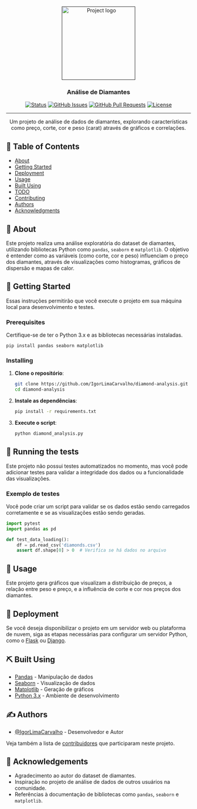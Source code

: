 <p align="center">
  <a href="" rel="noopener">
    <img width=200px height=200px src="https://i.imgur.com/6wj0hh6.jpg" alt="Project logo">
  </a>
</p>

<h3 align="center">Análise de Diamantes</h3>

<div align="center">

[![Status](https://img.shields.io/badge/status-active-success.svg)]()
[![GitHub Issues](https://img.shields.io/github/issues/IgorLimaCarvalho/diamond-analysis.svg)](https://github.com/IgorLimaCarvalho/diamond-analysis/issues)
[![GitHub Pull Requests](https://img.shields.io/github/issues-pr/IgorLimaCarvalho/diamond-analysis.svg)](https://github.com/IgorLimaCarvalho/diamond-analysis/pulls)
[![License](https://img.shields.io/badge/license-MIT-blue.svg)](/LICENSE)

</div>

---

<p align="center"> Um projeto de análise de dados de diamantes, explorando características como preço, corte, cor e peso (carat) através de gráficos e correlações.
    <br> 
</p>

## 📝 Table of Contents

- [About](#about)
- [Getting Started](#getting_started)
- [Deployment](#deployment)
- [Usage](#usage)
- [Built Using](#built_using)
- [TODO](../TODO.md)
- [Contributing](../CONTRIBUTING.md)
- [Authors](#authors)
- [Acknowledgments](#acknowledgement)

## 🧐 About <a name = "about"></a>

Este projeto realiza uma análise exploratória do dataset de diamantes, utilizando bibliotecas Python como `pandas`, `seaborn` e `matplotlib`. O objetivo é entender como as variáveis (como corte, cor e peso) influenciam o preço dos diamantes, através de visualizações como histogramas, gráficos de dispersão e mapas de calor.

## 🏁 Getting Started <a name = "getting_started"></a>

Essas instruções permitirão que você execute o projeto em sua máquina local para desenvolvimento e testes.

### Prerequisites

Certifique-se de ter o Python 3.x e as bibliotecas necessárias instaladas.

```
pip install pandas seaborn matplotlib
```

### Installing

1. **Clone o repositório**:
    ```bash
    git clone https://github.com/IgorLimaCarvalho/diamond-analysis.git
    cd diamond-analysis
    ```

2. **Instale as dependências**:
    ```bash
    pip install -r requirements.txt
    ```

3. **Execute o script**:
    ```bash
    python diamond_analysis.py
    ```

## 🔧 Running the tests <a name = "tests"></a>

Este projeto não possui testes automatizados no momento, mas você pode adicionar testes para validar a integridade dos dados ou a funcionalidade das visualizações.

### Exemplo de testes

Você pode criar um script para validar se os dados estão sendo carregados corretamente e se as visualizações estão sendo geradas.

```python
import pytest
import pandas as pd

def test_data_loading():
    df = pd.read_csv('diamonds.csv')
    assert df.shape[0] > 0  # Verifica se há dados no arquivo
```

## 🎈 Usage <a name="usage"></a>

Este projeto gera gráficos que visualizam a distribuição de preços, a relação entre peso e preço, e a influência de corte e cor nos preços dos diamantes.

## 🚀 Deployment <a name = "deployment"></a>

Se você deseja disponibilizar o projeto em um servidor web ou plataforma de nuvem, siga as etapas necessárias para configurar um servidor Python, como o [Flask](https://flask.palletsprojects.com/) ou [Django](https://www.djangoproject.com/).

## ⛏️ Built Using <a name = "built_using"></a>

- [Pandas](https://pandas.pydata.org/) - Manipulação de dados
- [Seaborn](https://seaborn.pydata.org/) - Visualização de dados
- [Matplotlib](https://matplotlib.org/) - Geração de gráficos
- [Python 3.x](https://www.python.org/) - Ambiente de desenvolvimento

## ✍️ Authors <a name = "authors"></a>

- [@IgorLimaCarvalho](https://github.com/IgorLimaCarvalho) - Desenvolvedor e Autor

Veja também a lista de [contribuidores](https://github.com/IgorLimaCarvalho/diamond-analysis/contributors) que participaram neste projeto.

## 🎉 Acknowledgements <a name = "acknowledgement"></a>

- Agradecimento ao autor do dataset de diamantes.
- Inspiração no projeto de análise de dados de outros usuários na comunidade.
- Referências à documentação de bibliotecas como `pandas`, `seaborn` e `matplotlib`.
